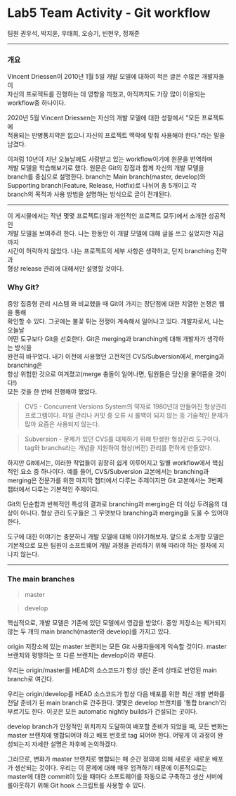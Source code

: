 # Lab5 Team Activity - Git workflow

팀원 권우석, 박지윤, 우태희, 오승기, 빈현우, 정재준  

---

### 개요  

Vincent Driessen이 2010년 1월 5일 개발 모델에 대하여 적은 글은 수많은 개발자들이  
자신의 프로젝트를 진행하는 데 영향을 끼쳤고, 아직까지도 가장 많이 이용되는  
workflow중 하나이다.  
  
2020년 5월 Vincent Driessen는 자신의 개발 모델에 대한 성찰에서 "모든 프로젝트에  
적용되는 만병통치약은 없으니 자신의 프로젝트 맥락에 맞춰 사용해야 한다."라는 말을 남겼다.  
  
이처럼 10년이 지난 오늘날에도 사랑받고 있는 workflow이기에 원문을 번역하며  
개발 모델을 학습해보기로 했다. 원문은 Git의 장점과 함께 자신의 개발 모델을  
branch를 중심으로 설명한다. branch는 Main branch(master, develop)와  
Supporting branch(Feature, Release, Hotfix)로 나뉘어 총 5개이고 각  
branch의 목적과 사용 방법을 설명하는 방식으로 글이 전개된다.  

---

이 게시물에서는 작년 몇몇 프로젝트(일과 개인적인 프로젝트 모두)에서 소개한 성공적인  
개발 모델을 보여주려 한다. 나는 한동안 이 개발 모델에 대해 글을 쓰고 싶었지만 지금까지  
시간이 허락하지 않았다. 나는 프로젝트의 세부 사항은 생략하고, 단지 branching 전략과   
형상 release 관리에 대해서만 설명할 것이다.

### Why Git?

중앙 집중형 관리 시스템 와 비교했을 때 Git이 가지는 장단점에 대한 치열한 논쟁은 웹을 통해  
확인할 수 있다. 그곳에는 불꽃 튀는 전쟁이 계속해서 일어나고 있다. 개발자로서, 나는 오늘날  
어떤 도구보다 Git을 선호한다. Git은 merging과 branching에 대해 개발자가 생각하는 방식을  
완전히 바꾸었다. 내가 이전에 사용했던 고전적인 CVS/Subversion에서, merging과 branching은  
항상 위험한 것으로 여겨졌고(merge 충돌이 일어나면, 팀원들은 당신을 물어뜯을 것이다!)  
모든 것을 한 번에 진행해야 했었다.  
  
  
> CVS - Concurrent Versions System의 약자로 1980년대 만들어진 형상관리 프로그램이다. 파일 관리나 커밋 중 오류 시 롤백이 되지 않는 등 기술적인 문제가 많아 요즘은 사용되지 않는다.  
  
  
> Subversion - 문제가 있던 CVS를 대체하기 위해 탄생한 형상관리 도구이다. tag와 branchs라는 개념을 지원하여 형상(버전) 관리를 편하게 만들었다.

  


하지만 Git에서는, 이러한 작업들이 굉장히 쉽게 이루어지고 일별 workflow에서 핵심적인 요소 중 하나이다. 예를 들어, CVS/Subversion 교본에서는 branching과 merging은 전문가를 위한 마지막 챕터에서 다루는 주제이지만 Git 교본에서는 3번째 챕터에서 다루는 기본적인 주제이다.

Git의 단순함과 반복적인 특성의 결과로 branching과 merging은 더 이상 두려움의 대상이 아니다. 형상 관리 도구들은 그 무엇보다 branching과 merging을 도울 수 있어야 한다.


도구에 대한 이야기는 충분하니 개발 모델에 대해 이야기해보자. 앞으로 소개할 모델은 기본적으로 모든 팀원이 소프트웨어 개발 과정을 관리하기 위해 따라야 하는 절차에 지나지 않는다.


---

### The main branches

 
> master

> develop

핵심적으로, 개발 모델은 기존에 있던 모델에서 영감을 받았다. 중앙 저장소는 제거되지 않는 두 개의 main branch(master와 develop)를 가지고 있다.

origin 저장소에 있는 master 브랜치는 모든 Git 사용자들에게 익숙할 것이다. master 브랜치와 평행하는 또 다른 브랜치는 develop이라 부른다.

우리는 origin/master를 HEAD의 소스코드가 항상 생산 준비 상태로 반영된 main branch로 여긴다.

우리는 origin/develop를 HEAD 소스코드가 항상 다음 배포를 위한 최신 개발 변화를 전달 준비가 된 main branch로 간주한다. 몇몇은 develop 브랜치를 '통합 branch'라 부르기도 한다. 이곳은 모든 automatic nightly builds가 건설되는 곳이다.

develop branch가 안정적인 위치까지 도달하여 배포할 준비가 되었을 때, 모든 변화는 master 브랜치에 병합되어야 하고 배포 번호로 tag 되어야 한다. 어떻게 이 과정이 완성되는지 자세한 설명은 차후에 논의하겠다.

그러므로, 변화가 master 브랜치로 병합되는 매 순간 정의에 의해 새로운 새로운 배포가 생산되는 것이다. 우리는 이 문제에 대해 매우 엄격하기 때문에 이론적으로는 master에 대한 commit이 있을 때마다 소프트웨어를 자동으로 구축하고 생산 서버에 롤아웃하기 위해 Git hook 스크립트를 사용할 수 있다.


